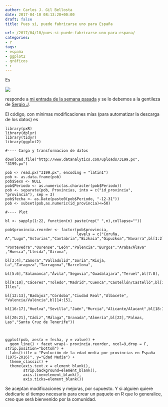 ```yaml
---
author: Carlos J. Gil Bellosta
date: 2017-04-10 08:13:28+00:00
draft: false
title: Pues sí, puede fabricarse uno para España

url: /2017/04/10/pues-si-puede-fabricarse-uno-para-espana/
categories:
- r
tags:
- españa
- ggplot2
- gráficos
- r
---
```


Es

![](/wp-uploads/2017/04/ggplot_spain_format.png)


responde a [mi entrada de la semana pasada](https://www.datanalytics.com/2017/04/07/podria-fabricarse-uno-para-espana/) y se lo debemos a la gentileza de [Sergio J](https://twitter.com/sergiojsj).

El código, con mínimas modificaciones mías (para automatizar la descarga de los datos) es




    library(pxR)
    library(dplyr)
    library(tidyr)
    library(ggplot2)

    #---- Carga y transformacion de datos

    download.file("http://www.datanalytics.com/uploads/3199.px", "3199.px")

    pob <- read.px("3199.px", encoding = "latin1")
    pob <- as.data.frame(pob)
    pob$Sexo <- NULL
    pob$Periodo <- as.numeric(as.character(pob$Periodo))
    pob <- separate(pob, Provincias, into = c("id_provincia", "provincia"), sep = 3)
    pob$fecha <- as.Date(paste0(pob$Periodo, "-12-31"))
    pob <- subset(pob,as.numeric(id_provincia)<=50)

    #---- Plot

    bl <- sapply(1:22, function(n) paste(rep(" ",n),collapse=""))

    pob$provincia.reorder <- factor(pob$provincia,
                                    levels = c("Coruña, A","Lugo","Asturias","Cantabria","Bizkaia","Gipuzkoa","Navarra",bl[1:2],
                                               "Pontevedra","Ourense","León","Palencia","Burgos","Araba/Álava" ,"Huesca","Lleida","Girona",
                                               bl[3:4],"Zamora","Valladolid","Soria","Rioja, La","Zaragoza","Tarragona","Barcelona",
                                               bl[5:6],"Salamanca","Ávila","Segovia","Guadalajara","Teruel",bl[7:8],
                                               bl[9:10],"Cáceres","Toledo","Madrid","Cuenca","Castellón/Castelló",bl[11],"Balears, Illes",
                                               bl[12:13],"Badajoz","Córdoba","Ciudad Real","Albacete", "Valencia/València",bl[14:15],
                                               bl[16:17],"Huelva","Sevilla","Jaén","Murcia","Alicante/Alacant",bl[18:19],
                                               bl[20:21],"Cádiz","Málaga","Granada","Almería",bl[22],"Palmas, Las","Santa Cruz de Tenerife"))



    ggplot(pob, aes(x = fecha, y = value)) +
      geom_line() + facet_wrap(~ provincia.reorder, ncol=9,drop = F, strip.position="bottom") +
      labs(title = "Evolución de la edad media por provincias en España (1975-2016)", y="Edad Media") +
      theme_classic() +
      theme(axis.text.x = element_blank(),
            strip.background=element_blank(),
            axis.line=element_blank(),
            axis.ticks=element_blank())




Se aceptan modificaciones y mejoras, por supuesto. Y si alguien quiere dedicarle el tiempo necesario para crear un paquete en R que lo generalice, creo que será bienvenido por la comunidad.
